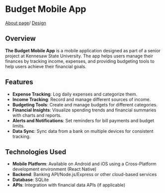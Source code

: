 # Budget Mobile App

[About page](about.md)/
[Design](Design.md)

## Overview

**The Budget Mobile App** is a mobile application designed as part of a senior project at Kennesaw State University. The app helps users manage their finances by tracking income, expenses, and providing budgeting tools to help users achieve their financial goals.

## Features

- **Expense Tracking**: Log daily expenses and categorize them.
- **Income Tracking**: Record and manage different sources of income.
- **Budgeting Tools**: Create and manage budgets for different categories.
- **Financial Insights**: Visualize spending trends and financial summaries with charts and reports.
- **Alerts and Notifications**: Set reminders for bill payments and budget limits.
- **Data Sync**: Sync data from a bank on multiple devices for consistent tracking.

## Technologies Used

- **Mobile Platform**: Available on Android and iOS using a Cross-Platform development environment (React Native)
- **Backend**: Banking API/Node.js/Express or other cloud-based services
- **Database**: SQLite
- **APIs**: Integration with financial data APIs (if applicable)



